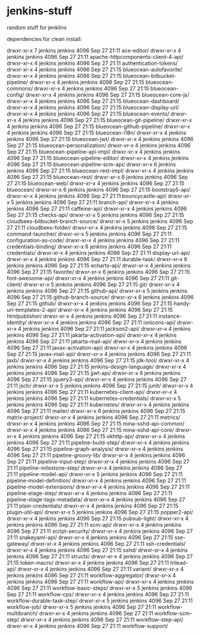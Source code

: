 # jenkins-stuff
random stuff for jenklins

dependencies for clean install:


drwxr-xr-x 7 jenkins jenkins 4096 Sep 27 21:11 ace-editor/
drwxr-xr-x 4 jenkins jenkins 4096 Sep 27 21:11 apache-httpcomponents-client-4-api/
drwxr-xr-x 4 jenkins jenkins 4096 Sep 27 21:11 authentication-tokens/
drwxr-xr-x 4 jenkins jenkins 4096 Sep 27 21:15 blueocean-autofavorite/
drwxr-xr-x 4 jenkins jenkins 4096 Sep 27 21:15 blueocean-bitbucket-pipeline/
drwxr-xr-x 4 jenkins jenkins 4096 Sep 27 21:15 blueocean-commons/
drwxr-xr-x 4 jenkins jenkins 4096 Sep 27 21:15 blueocean-config/
drwxr-xr-x 4 jenkins jenkins 4096 Sep 27 21:15 blueocean-core-js/
drwxr-xr-x 4 jenkins jenkins 4096 Sep 27 21:15 blueocean-dashboard/
drwxr-xr-x 4 jenkins jenkins 4096 Sep 27 21:15 blueocean-display-url/
drwxr-xr-x 4 jenkins jenkins 4096 Sep 27 21:15 blueocean-events/
drwxr-xr-x 4 jenkins jenkins 4096 Sep 27 21:15 blueocean-git-pipeline/
drwxr-xr-x 4 jenkins jenkins 4096 Sep 27 21:15 blueocean-github-pipeline/
drwxr-xr-x 4 jenkins jenkins 4096 Sep 27 21:15 blueocean-i18n/
drwxr-xr-x 4 jenkins jenkins 4096 Sep 27 21:15 blueocean-jwt/
drwxr-xr-x 4 jenkins jenkins 4096 Sep 27 21:15 blueocean-personalization/
drwxr-xr-x 4 jenkins jenkins 4096 Sep 27 21:15 blueocean-pipeline-api-impl/
drwxr-xr-x 4 jenkins jenkins 4096 Sep 27 21:15 blueocean-pipeline-editor/
drwxr-xr-x 4 jenkins jenkins 4096 Sep 27 21:15 blueocean-pipeline-scm-api/
drwxr-xr-x 6 jenkins jenkins 4096 Sep 27 21:15 blueocean-rest-impl/
drwxr-xr-x 4 jenkins jenkins 4096 Sep 27 21:15 blueocean-rest/
drwxr-xr-x 6 jenkins jenkins 4096 Sep 27 21:15 blueocean-web/
drwxr-xr-x 4 jenkins jenkins 4096 Sep 27 21:15 blueocean/
drwxr-xr-x 6 jenkins jenkins 4096 Sep 27 21:15 bootstrap5-api/
drwxr-xr-x 4 jenkins jenkins 4096 Sep 27 21:11 bouncycastle-api/
drwxr-xr-x 5 jenkins jenkins 4096 Sep 27 21:11 branch-api/
drwxr-xr-x 4 jenkins jenkins 4096 Sep 27 21:11 caffeine-api/
drwxr-xr-x 4 jenkins jenkins 4096 Sep 27 21:15 checks-api/
drwxr-xr-x 5 jenkins jenkins 4096 Sep 27 21:15 cloudbees-bitbucket-branch-source/
drwxr-xr-x 5 jenkins jenkins 4096 Sep 27 21:11 cloudbees-folder/
drwxr-xr-x 4 jenkins jenkins 4096 Sep 27 21:15 command-launcher/
drwxr-xr-x 5 jenkins jenkins 4096 Sep 27 21:11 configuration-as-code/
drwxr-xr-x 4 jenkins jenkins 4096 Sep 27 21:11 credentials-binding/
drwxr-xr-x 6 jenkins jenkins 4096 Sep 27 21:11 credentials/
drwxr-xr-x 4 jenkins jenkins 4096 Sep 27 21:11 display-url-api/
drwxr-xr-x 4 jenkins jenkins 4096 Sep 27 21:11 durable-task/
drwxr-xr-x 6 jenkins jenkins 4096 Sep 27 21:15 echarts-api/
drwxr-xr-x 4 jenkins jenkins 4096 Sep 27 21:15 favorite/
drwxr-xr-x 6 jenkins jenkins 4096 Sep 27 21:15 font-awesome-api/
drwxr-xr-x 4 jenkins jenkins 4096 Sep 27 21:11 git-client/
drwxr-xr-x 5 jenkins jenkins 4096 Sep 27 21:15 git/
drwxr-xr-x 4 jenkins jenkins 4096 Sep 27 21:15 github-api/
drwxr-xr-x 5 jenkins jenkins 4096 Sep 27 21:15 github-branch-source/
drwxr-xr-x 6 jenkins jenkins 4096 Sep 27 21:15 github/
drwxr-xr-x 4 jenkins jenkins 4096 Sep 27 21:15 handy-uri-templates-2-api/
drwxr-xr-x 4 jenkins jenkins 4096 Sep 27 21:15 htmlpublisher/
drwxr-xr-x 4 jenkins jenkins 4096 Sep 27 21:11 instance-identity/
drwxr-xr-x 4 jenkins jenkins 4096 Sep 27 21:11 ionicons-api/
drwxr-xr-x 4 jenkins jenkins 4096 Sep 27 21:11 jackson2-api/
drwxr-xr-x 4 jenkins jenkins 4096 Sep 27 21:11 jakarta-activation-api/
drwxr-xr-x 4 jenkins jenkins 4096 Sep 27 21:11 jakarta-mail-api/
drwxr-xr-x 4 jenkins jenkins 4096 Sep 27 21:11 javax-activation-api/
drwxr-xr-x 4 jenkins jenkins 4096 Sep 27 21:15 javax-mail-api/
drwxr-xr-x 4 jenkins jenkins 4096 Sep 27 21:11 jaxb/
drwxr-xr-x 4 jenkins jenkins 4096 Sep 27 21:15 jdk-tool/
drwxr-xr-x 4 jenkins jenkins 4096 Sep 27 21:15 jenkins-design-language/
drwxr-xr-x 4 jenkins jenkins 4096 Sep 27 21:15 jjwt-api/
drwxr-xr-x 6 jenkins jenkins 4096 Sep 27 21:15 jquery3-api/
drwxr-xr-x 4 jenkins jenkins 4096 Sep 27 21:11 jsch/
drwxr-xr-x 5 jenkins jenkins 4096 Sep 27 21:15 junit/
drwxr-xr-x 4 jenkins jenkins 4096 Sep 27 21:11 kubernetes-client-api/
drwxr-xr-x 4 jenkins jenkins 4096 Sep 27 21:11 kubernetes-credentials/
drwxr-xr-x 5 jenkins jenkins 4096 Sep 27 21:11 kubernetes/
drwxr-xr-x 4 jenkins jenkins 4096 Sep 27 21:11 mailer/
drwxr-xr-x 6 jenkins jenkins 4096 Sep 27 21:15 matrix-project/
drwxr-xr-x 4 jenkins jenkins 4096 Sep 27 21:11 metrics/
drwxr-xr-x 4 jenkins jenkins 4096 Sep 27 21:15 mina-sshd-api-common/
drwxr-xr-x 4 jenkins jenkins 4096 Sep 27 21:15 mina-sshd-api-core/
drwxr-xr-x 4 jenkins jenkins 4096 Sep 27 21:15 okhttp-api/
drwxr-xr-x 4 jenkins jenkins 4096 Sep 27 21:11 pipeline-build-step/
drwxr-xr-x 4 jenkins jenkins 4096 Sep 27 21:15 pipeline-graph-analysis/
drwxr-xr-x 4 jenkins jenkins 4096 Sep 27 21:11 pipeline-groovy-lib/
drwxr-xr-x 4 jenkins jenkins 4096 Sep 27 21:11 pipeline-input-step/
drwxr-xr-x 4 jenkins jenkins 4096 Sep 27 21:11 pipeline-milestone-step/
drwxr-xr-x 4 jenkins jenkins 4096 Sep 27 21:11 pipeline-model-api/
drwxr-xr-x 5 jenkins jenkins 4096 Sep 27 21:11 pipeline-model-definition/
drwxr-xr-x 4 jenkins jenkins 4096 Sep 27 21:11 pipeline-model-extensions/
drwxr-xr-x 4 jenkins jenkins 4096 Sep 27 21:11 pipeline-stage-step/
drwxr-xr-x 4 jenkins jenkins 4096 Sep 27 21:11 pipeline-stage-tags-metadata/
drwxr-xr-x 4 jenkins jenkins 4096 Sep 27 21:11 plain-credentials/
drwxr-xr-x 4 jenkins jenkins 4096 Sep 27 21:15 plugin-util-api/
drwxr-xr-x 5 jenkins jenkins 4096 Sep 27 21:15 popper2-api/
drwxr-xr-x 4 jenkins jenkins 4096 Sep 27 21:15 pubsub-light/
drwxr-xr-x 4 jenkins jenkins 4096 Sep 27 21:11 scm-api/
drwxr-xr-x 4 jenkins jenkins 4096 Sep 27 21:11 script-security/
drwxr-xr-x 4 jenkins jenkins 4096 Sep 27 21:11 snakeyaml-api/
drwxr-xr-x 4 jenkins jenkins 4096 Sep 27 21:15 sse-gateway/
drwxr-xr-x 4 jenkins jenkins 4096 Sep 27 21:11 ssh-credentials/
drwxr-xr-x 4 jenkins jenkins 4096 Sep 27 21:15 sshd/
drwxr-xr-x 4 jenkins jenkins 4096 Sep 27 21:11 structs/
drwxr-xr-x 4 jenkins jenkins 4096 Sep 27 21:15 token-macro/
drwxr-xr-x 4 jenkins jenkins 4096 Sep 27 21:11 trilead-api/
drwxr-xr-x 4 jenkins jenkins 4096 Sep 27 21:11 variant/
drwxr-xr-x 4 jenkins jenkins 4096 Sep 27 21:11 workflow-aggregator/
drwxr-xr-x 4 jenkins jenkins 4096 Sep 27 21:11 workflow-api/
drwxr-xr-x 4 jenkins jenkins 4096 Sep 27 21:11 workflow-basic-steps/
drwxr-xr-x 5 jenkins jenkins 4096 Sep 27 21:11 workflow-cps/
drwxr-xr-x 4 jenkins jenkins 4096 Sep 27 21:11 workflow-durable-task-step/
drwxr-xr-x 5 jenkins jenkins 4096 Sep 27 21:11 workflow-job/
drwxr-xr-x 5 jenkins jenkins 4096 Sep 27 21:11 workflow-multibranch/
drwxr-xr-x 4 jenkins jenkins 4096 Sep 27 21:11 workflow-scm-step/
drwxr-xr-x 4 jenkins jenkins 4096 Sep 27 21:11 workflow-step-api/
drwxr-xr-x 4 jenkins jenkins 4096 Sep 27 21:11 workflow-support/
